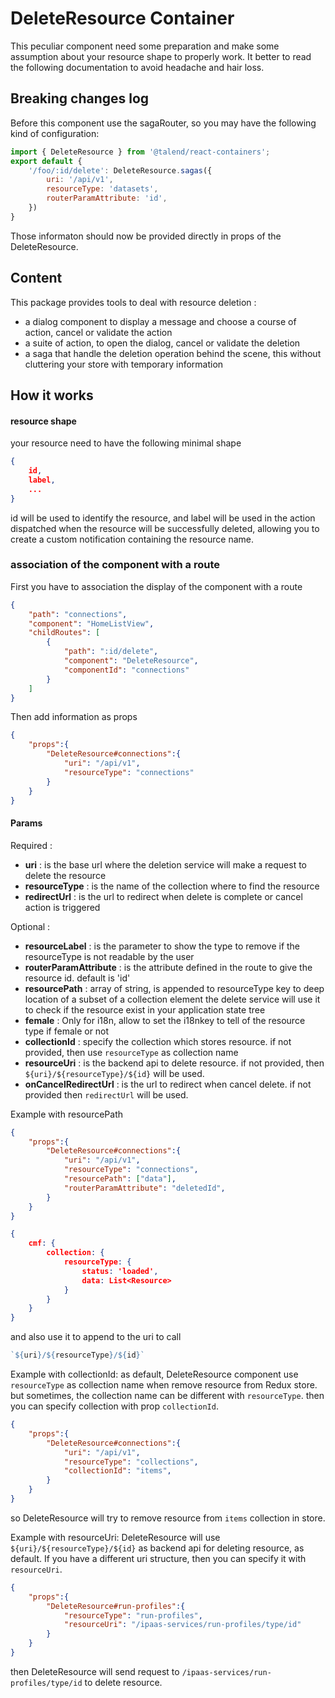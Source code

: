 # DeleteResource Container

This peculiar component need some preparation and make some assumption about your resource shape to properly work.
It better to read the following documentation to avoid headache and hair loss.

## Breaking changes log

Before this component use the sagaRouter, so you may have the following kind of configuration:

```javascript
import { DeleteResource } from '@talend/react-containers';
export default {
    '/foo/:id/delete': DeleteResource.sagas({
        uri: '/api/v1',
        resourceType: 'datasets',
        routerParamAttribute: 'id',
    })
}
```

Those informaton should now be provided directly in props of the DeleteResource.

## Content

This package provides tools to deal with resource deletion :

* a dialog component to display a message and choose a course of action, cancel or validate the action
* a suite of action, to open the dialog, cancel or validate the deletion
* a saga that handle the deletion operation behind the scene, this without cluttering your store with temporary information

## How it works

#### resource shape
your resource need to have the following minimal shape
```json
{
    id,
    label,
    ...
}
```

id will be used to identify the resource, and label will be used in the action dispatched when the resource will be successfully deleted, allowing you to create a custom notification containing the resource name.

### association of the component with a route

First you have to association the display of the component with a route

```JSON
{
    "path": "connections",
    "component": "HomeListView",
    "childRoutes": [
        {
            "path": ":id/delete",
            "component": "DeleteResource",
            "componentId": "connections"
        }
    ]
}
```

Then add information as props

```JSON
{
    "props":{
        "DeleteResource#connections":{
            "uri": "/api/v1",
            "resourceType": "connections"
        }
    }
}
```

#### Params

Required :

* **uri** : is the base url where the deletion service will make a request to delete the resource
* **resourceType** : is the name of the collection where to find the resource
* **redirectUrl** : is the url to redirect when delete is complete or cancel action is triggered

Optional :

* **resourceLabel** : is the parameter to show the type to remove if the resourceType is not readable by the user
* **routerParamAttribute** : is the attribute defined in the route to give the resource id. default is 'id'
* **resourcePath** : array of string, is appended to resourceType key to deep location of a subset of a collection element
the delete service will use it to check if the resource exist in your application state tree
* **female** : Only for i18n, allow to set the i18nkey to tell of the resource type if female or not
* **collectionId** : specify the collection which stores resource. if not provided, then use `resourceType` as collection name
* **resourceUri** : is the backend api to delete resource. if not provided, then `${uri}/${resourceType}/${id}` will be used.
* **onCancelRedirectUrl** : is the url to redirect when cancel delete. if not provided then `redirectUrl` will be used.


Example with resourcePath

```JSON
{
    "props":{
        "DeleteResource#connections":{
            "uri": "/api/v1",
            "resourceType": "connections",
            "resourcePath": ["data"],
            "routerParamAttribute": "deletedId",
        }
    }
}
```

```JSON
{
    cmf: {
        collection: {
            resourceType: {
                status: 'loaded',
                data: List<Resource>
            }
        }
    }
}
```


and also use it to append to the uri to call

```javascript
`${uri}/${resourceType}/${id}`
```

Example with collectionId:
as default, DeleteResource component use `resourceType` as collection name when remove resource from Redux store.
but sometimes, the collection name can be different with `resourceType`. then you can specify collection with prop `collectionId`.
```JSON
{
    "props":{
        "DeleteResource#connections":{
            "uri": "/api/v1",
            "resourceType": "collections",
            "collectionId": "items",
        }
    }
}
```
so DeleteResource will try to remove resource from `items` collection in store.

Example with resourceUri:
DeleteResource will use `${uri}/${resourceType}/${id}` as backend api for deleting resource, as default.
If you have a different uri structure, then you can specify it with `resourceUri`.
```JSON
{
    "props":{
        "DeleteResource#run-profiles":{
            "resourceType": "run-profiles",
            "resourceUri": "/ipaas-services/run-profiles/type/id"
        }
    }
}
```
then DeleteResource will send request to `/ipaas-services/run-profiles/type/id` to delete resource.
